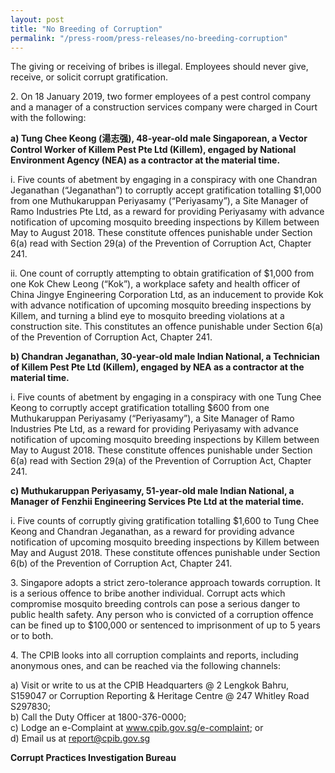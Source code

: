 ```yaml
---
layout: post
title: "No Breeding of Corruption"
permalink: "/press-room/press-releases/no-breeding-corruption"
---
```

The giving or receiving of bribes is illegal. Employees should never give, receive, or solicit corrupt gratification.

2\.        On 18 January 2019, two former employees of a pest control company and a manager of a construction services company were charged in Court with the following:

**a) Tung Chee Keong (湯志强), 48-year-old male Singaporean, a Vector Control Worker of Killem Pest Pte Ltd (Killem), engaged by National Environment Agency (NEA) as a contractor at the material time.**

i. Five counts of abetment by engaging in a conspiracy with one Chandran Jeganathan (“Jeganathan”) to corruptly accept gratification totalling $1,000 from one Muthukaruppan Periyasamy (“Periyasamy”), a Site Manager of Ramo Industries Pte Ltd, as a reward for providing Periyasamy with advance notification of upcoming mosquito breeding inspections by Killem between May to August 2018. These constitute offences punishable under Section 6(a) read with Section 29(a) of the Prevention of Corruption Act, Chapter 241.

ii. One count of corruptly attempting to obtain gratification of $1,000 from one Kok Chew Leong (“Kok”), a workplace safety and health officer of China Jingye Engineering Corporation Ltd, as an inducement to provide Kok with advance notification of upcoming mosquito breeding inspections by Killem, and turning a blind eye to mosquito breeding violations at a construction site. This constitutes an offence punishable under Section 6(a) of the Prevention of Corruption Act, Chapter 241.

**b) Chandran Jeganathan, 30-year-old male Indian National, a Technician of Killem Pest Pte Ltd (Killem), engaged by NEA as a contractor at the material time.**

i. Five counts of abetment by engaging in a conspiracy with one Tung Chee Keong to corruptly accept gratification totalling $600 from one Muthukaruppan Periyasamy (“Periyasamy”), a Site Manager of Ramo Industries Pte Ltd, as a reward for providing Periyasamy with advance notification of upcoming mosquito breeding inspections by Killem between May to August 2018. These constitute offences punishable under Section 6(a) read with Section 29(a) of the Prevention of Corruption Act, Chapter 241.

**c) Muthukaruppan Periyasamy, 51-year-old male Indian National, a Manager of Fenzhii Engineering Services Pte Ltd at the material time.**

i. Five counts of corruptly giving gratification totalling $1,600 to Tung Chee Keong and Chandran Jeganathan, as a reward for providing advance notification of upcoming mosquito breeding inspections by Killem between May and August 2018. These constitute offences punishable under Section 6(b) of the Prevention of Corruption Act, Chapter 241.

3\.        Singapore adopts a strict zero-tolerance approach towards corruption. It is a serious offence to bribe another individual. Corrupt acts which compromise mosquito breeding controls can pose a serious danger to public health safety. Any person who is convicted of a corruption offence can be fined up to $100,000 or sentenced to imprisonment of up to 5 years or to both.

4\.        The CPIB looks into all corruption complaints and reports, including anonymous ones, and can be reached via the following channels:

a) Visit or write to us at the CPIB Headquarters @ 2 Lengkok Bahru, S159047 or Corruption Reporting & Heritage Centre @ 247 Whitley Road S297830;<br />
b) Call the Duty Officer at 1800-376-0000;<br />
c) Lodge an e-Complaint at <a href="https://www.cpib.gov.sg/e-complaint"><span style="color: #0066cc;">www.cpib.gov.sg/e-complaint</span></a>; or<br />
d) Email us at <a class="spamspan" href="mailto:report@cpib.gov.sg">report@cpib.gov.sg</a>

**Corrupt Practices Investigation Bureau**
